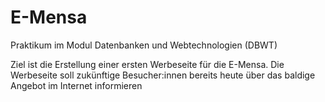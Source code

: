 # E-Mensa
 Praktikum im Modul Datenbanken und Webtechnologien (DBWT)

Ziel ist die Erstellung einer ersten Werbeseite für die E-Mensa. 
Die Werbeseite soll zukünftige Besucher:innen bereits heute über das baldige Angebot im Internet informieren
